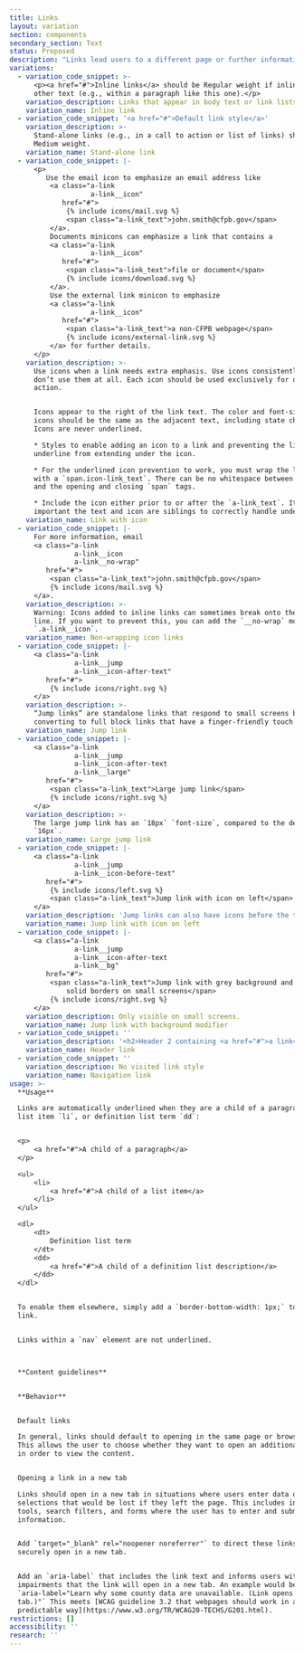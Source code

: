 ```yaml
---
title: Links
layout: variation
section: components
secondary_section: Text
status: Proposed
description: "Links lead users to a different page or further information. In contrast, buttons are used to signal actions. Users should be able to identify links without relying on color or styling alone.\n\nMore information can be found at:\n* http://cfpb.github.io/design-manual/page-components/links.html\t\n* https://cfpb.github.io/capital-framework/components/cf-core/#default-links\n* https://cfpb.github.io/capital-framework/components/cf-typography/#link-patterns\""
variations:
  - variation_code_snippet: >-
      <p><a href="#">Inline links</a> should be Regular weight if inline with
      other text (e.g., within a paragraph like this one).</p>
    variation_description: Links that appear in body text or link lists are underlined.
    variation_name: Inline link
  - variation_code_snippet: '<a href="#">Default link style</a>'
    variation_description: >-
      Stand-alone links (e.g., in a call to action or list of links) should be
      Medium weight.
    variation_name: Stand-alone link
  - variation_code_snippet: |-
      <p>
         Use the email icon to emphasize an email address like
          <a class="a-link
                    a-link__icon"
             href="#">
              {% include icons/mail.svg %}
              <span class="a-link_text">john.smith@cfpb.gov</span>
          </a>.
          Documents minicons can emphasize a link that contains a 
          <a class="a-link
                    a-link__icon"
             href="#">
              <span class="a-link_text">file or document</span>
              {% include icons/download.svg %}
          </a>.
          Use the external link minicon to emphasize 
          <a class="a-link
                    a-link__icon"
             href="#">
              <span class="a-link_text">a non-CFPB webpage</span>
              {% include icons/external-link.svg %}
          </a> for further details.
      </p>
    variation_description: >-
      Use icons when a link needs extra emphasis. Use icons consistently, or
      don’t use them at all. Each icon should be used exclusively for one
      action.


      Icons appear to the right of the link text. The color and font-size of
      icons should be the same as the adjacent text, including state changes.
      Icons are never underlined.

      * Styles to enable adding an icon to a link and preventing the link’s
      underline from extending under the icon.

      * For the underlined icon prevention to work, you must wrap the link text
      with a `span.icon-link_text`. There can be no whitespace between the text
      and the opening and closing `span` tags.

      * Include the icon either prior to or after the `a-link_text`. It is
      important the text and icon are siblings to correctly handle underlines.
    variation_name: Link with icon
  - variation_code_snippet: |-
      For more information, email
      <a class="a-link
                a-link__icon
                a-link__no-wrap"
         href="#">
          <span class="a-link_text">john.smith@cfpb.gov</span>
          {% include icons/mail.svg %}
      </a>.
    variation_description: >-
      Warning: Icons added to inline links can sometimes break onto the next
      line. If you want to prevent this, you can add the `__no-wrap` modifier to
      `.a-link__icon`.
    variation_name: Non-wrapping icon links
  - variation_code_snippet: |-
      <a class="a-link
                a-link__jump
                a-link__icon-after-text"
         href="#">
          {% include icons/right.svg %}
      </a>
    variation_description: >-
      “Jump links” are standalone links that respond to small screens by
      converting to full block links that have a finger-friendly touch area.
    variation_name: Jump link
  - variation_code_snippet: |-
      <a class="a-link
                a-link__jump
                a-link__icon-after-text
                a-link__large"
         href="#">
          <span class="a-link_text">Large jump link</span>
          {% include icons/right.svg %}
      </a>
    variation_description: >-
      The large jump link has an `18px` `font-size`, compared to the default of
      `16px`.
    variation_name: Large jump link
  - variation_code_snippet: |-
      <a class="a-link
                a-link__jump
                a-link__icon-before-text"
         href="#">
          {% include icons/left.svg %}
          <span class="a-link_text">Jump link with icon on left</span>
      </a>
    variation_description: 'Jump links can also have icons before the text, like icon links.'
    variation_name: Jump link with icon on left
  - variation_code_snippet: |-
      <a class="a-link
                a-link__jump
                a-link__icon-after-text
                a-link__bg"
         href="#">
          <span class="a-link_text">Jump link with grey background and
              solid borders on small screens</span>
          {% include icons/right.svg %}
      </a>
    variation_description: Only visible on small screens.
    variation_name: Jump link with background modifier
  - variation_code_snippet: ''
    variation_description: '<h2>Header 2 containing <a href="#">a link</a></h2>'
    variation_name: Header link
  - variation_code_snippet: ''
    variation_description: No visited link style
    variation_name: Navigation link
usage: >-
  **Usage**

  Links are automatically underlined when they are a child of a paragraph `p`,
  list item `li`, or definition list term `dd`:


  <p>
      <a href="#">A child of a paragraph</a>
  </p>

  <ul>
      <li>
          <a href="#">A child of a list item</a>
      </li>
  </ul>

  <dl>
      <dt>
          Definition list term
      </dt>
      <dd>
          <a href="#">A child of a definition list description</a>
      </dd>
  </dl>


  To enable them elsewhere, simply add a `border-bottom-width: 1px;` to the
  link.


  Links within a `nav` element are not underlined.



  **Content guidelines**


  **Behavior**


  Default links

  In general, links should default to opening in the same page or browser tab.
  This allows the user to choose whether they want to open an additional window
  in order to view the content.


  Opening a link in a new tab

  Links should open in a new tab in situations where users enter data or make
  selections that would be lost if they left the page. This includes interactive
  tools, search filters, and forms where the user has to enter and submit
  information.


  Add `target="_blank" rel="noopener noreferrer"` to direct these links to
  securely open in a new tab.


  Add an `aria-label` that includes the link text and informs users with visual
  impairments that the link will open in a new tab. An example would be
  `aria-label="Learn why some county data are unavailable. (Link opens in new
  tab.)"` This meets [WCAG guideline 3.2 that webpages should work in a
  predictable way](https://www.w3.org/TR/WCAG20-TECHS/G201.html).
restrictions: []
accessibility: ''
research: ''
---
```


